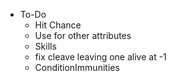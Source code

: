 * To-Do
    * Hit Chance
    * Use for other attributes
    * Skills
    * fix cleave leaving one alive at -1
    * ConditionImmunities